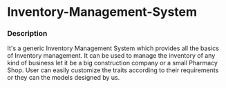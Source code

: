 # Inventory-Management-System
### Description
It's a generic Inventory Management System which provides all the basics of Inventory management. It can be used to manage the inventory of any kind of business let it be a big construction company or a small Pharmacy Shop. User can easily customize the traits according to their requirements or they can the models designed by us.
